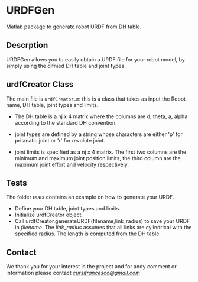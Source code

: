 # URDFGen
Matlab package to generate robot  URDF from DH table.

## Descrption
URDFGen allows you to easily obtain a URDF file for your robot model, by simply using the difnied DH table and joint types.

## urdfCreator Class
The main file is `urdfCreator.m`: this is a class that takes as input the Robot name, DH table, joint types and limits.

- The DH table is a nj x 4 matrix where the columns are d, theta, a, alpha according to the standard DH convention.

- joint types are defined by a string whose characters are either 'p' for prismatic joint or 'r' for revolute joint.

- joint limits is specified as a nj x 4 matrix. The first two columns are the minimum and maximum joint position limits, the third column are the maximum joint effort and velocity respectively.

## Tests
The folder *tests* contains an example on how to generate your URDF.

- Define your DH table, joint types and limits.
- Initialize urdfCreator object.
- Call urdfCreator.generateURDF(filename,link_radius) to save your URDF in *filename*. The *link*_*radius* assumes that all links are cylindrical with the specified radius. The length is computed from the DH table.

## Contact
We thank you for your interest in the project and for andy comment or information please contact *cursifrancesco@gmail.com*




